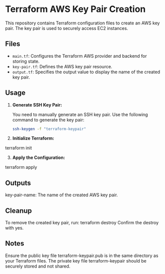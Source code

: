 # Terraform AWS Key Pair Creation

This repository contains Terraform configuration files to create an AWS key pair. The key pair is used to securely access EC2 instances.

## Files

- `main.tf`: Configures the Terraform AWS provider and backend for storing state.
- `key-pair.tf`: Defines the AWS key pair resource.
- `output.tf`: Specifies the output value to display the name of the created key pair.

## Usage

1. **Generate SSH Key Pair:**

   You need to manually generate an SSH key pair. Use the following command to generate the key pair:

   ```sh
   ssh-keygen -f "terraform-keypair"

2. **Initialize Terraform:**

terraform init

3. **Apply the Configuration:**

terraform apply


## Outputs
key-pair-name: The name of the created AWS key pair.


## Cleanup
To remove the created key pair, run:
terraform destroy
Confirm the destroy with yes.

## Notes
Ensure the public key file terraform-keypair.pub is in the same directory as your Terraform files.
The private key file terraform-keypair should be securely stored and not shared.